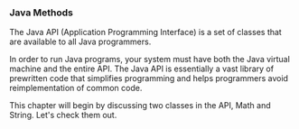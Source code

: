 ### Java Methods


The Java API (Application Programming Interface) is a set of classes that are available to all Java programmers.

In order to run Java programs, your system must have both the Java virtual machine and the entire API. The Java API is essentially a vast library of prewritten code that simplifies programming and helps programmers avoid reimplementation of common code.

This chapter will begin by discussing two classes in the API, Math and String. Let's check them out.
